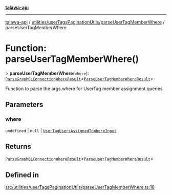 [**talawa-api**](../../../../README.md)

***

[talawa-api](../../../../modules.md) / [utilities/userTagsPaginationUtils/parseUserTagMemberWhere](../README.md) / parseUserTagMemberWhere

# Function: parseUserTagMemberWhere()

\> **parseUserTagMemberWhere**(`where`): [`ParseGraphQLConnectionWhereResult`](../../../graphQLConnection/parseGraphQLConnectionArgumentsWithWhere/type-aliases/ParseGraphQLConnectionWhereResult.md)\<[`ParseUserTagMemberWhereResult`](../type-aliases/ParseUserTagMemberWhereResult.md)\>

Function to parse the args.where for UserTag member assignment queries

## Parameters

### where

`undefined` | `null` | [`UserTagUsersAssignedToWhereInput`](../../../../types/generatedGraphQLTypes/type-aliases/UserTagUsersAssignedToWhereInput.md)

## Returns

[`ParseGraphQLConnectionWhereResult`](../../../graphQLConnection/parseGraphQLConnectionArgumentsWithWhere/type-aliases/ParseGraphQLConnectionWhereResult.md)\<[`ParseUserTagMemberWhereResult`](../type-aliases/ParseUserTagMemberWhereResult.md)\>

## Defined in

[src/utilities/userTagsPaginationUtils/parseUserTagMemberWhere.ts:18](https://github.com/PalisadoesFoundation/talawa-api/blob/3a5276aff43f5de4f7fab3ec9683a420dcdc7a06/src/utilities/userTagsPaginationUtils/parseUserTagMemberWhere.ts#L18)
